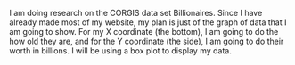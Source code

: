 I am doing research on the CORGIS data set Billionaires. Since I have already made most of my website, my plan is just of
the graph of data that I am going to show. For my X coordinate (the bottom), I am going to do the how old they are, and for the Y coordinate (the side), I am going to do their worth in billions. I will be using a box plot to 
display my data.
